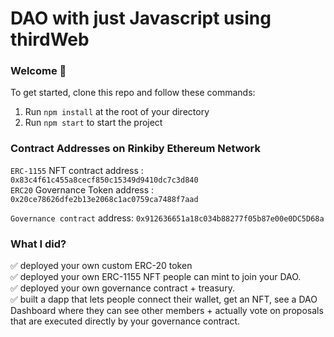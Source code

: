 #  DAO with just Javascript using thirdWeb

### **Welcome 👋**
To get started, clone this repo and follow these commands:

1. Run `npm install` at the root of your directory
2. Run `npm start` to start the project


### Contract Addresses on Rinkiby Ethereum Network

``ERC-1155`` NFT contract address : ``0x83c4f61c455a8cecf850c15349d9410dc7c3d840`` <br/>
``ERC20`` Governance Token address :  ``0x20ce78626dfe2b13e2068c1ac0759ca7488f7aad`` <br/>

``Governance contract`` address:  ``0x912636651a18c034b88277f05b87e00e0DC5D68a`` <br/>


### What I did?

✅ deployed your own custom ERC-20 token <br />
✅ deployed your own ERC-1155 NFT people can mint to join your DAO. <br />
✅ deployed your own governance contract + treasury. <br />
✅ built a dapp that lets people connect their wallet, get an NFT, see a DAO Dashboard where they can see other members + actually vote on proposals that are executed directly by your governance contract.<br />
